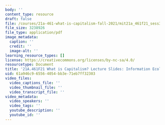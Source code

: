 ```yaml
---
body: ''
content_type: resource
draft: false
file: /courses/21a-461-what-is-capitalism-fall-2021/mit21a_461f21_sess3_sess4.pdf
file_size: 3238926
file_type: application/pdf
image_metadata:
  caption: ''
  credit: ''
  image-alt: ''
learning_resource_types: []
license: https://creativecommons.org/licenses/by-nc-sa/4.0/
resourcetype: Document
title: '21A.461F21 What is Capitalism? Lecture Slides: Information Ecologies '
uid: 61a946c9-6556-4054-bb3e-71eb7ff32303
video_files:
  video_captions_file: ''
  video_thumbnail_file: ''
  video_transcript_file: ''
video_metadata:
  video_speakers: ''
  video_tags: ''
  youtube_description: ''
  youtube_id: ''
---
```

